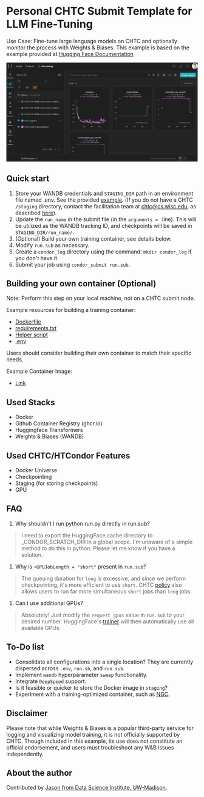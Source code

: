 # Personal CHTC Submit Template for LLM Fine-Tuning

Use Case: Fine-tune large language models on CHTC and optionally monitor the process with Weights & Biases. This example is based on the example provided at [Hugging Face Documentation](https://huggingface.co/docs/transformers/training)

![WANDB](wandb.png)

## Quick start

1. Store your WANDB credentials and `STAGING_DIR` path in an environment file named .env. See the provided [example](.env.example). (If you do not have a CHTC `/staging` directory, contact the facilitation team at chtc@cs.wisc.edu, as described [here](https://chtc.cs.wisc.edu/uw-research-computing/file-avail-largedata)). 
1. Update the `run_name` in the submit file (in the `arguments = ` line). This will be utilized as the WANDB tracking ID, and checkpoints will be saved in `STAGING_DIR/run_name/`.
1. (Optional) Build your own training container, see details below.
1. Modify `run.sub` as necessary.
1. Create a `condor_log` directory using the command: `mkdir condor_log` if you don't have it.
1. Submit your job using `condor_submit run.sub`.

## Building your own container (Optional)

Note: Perform this step on your local machine, not on a CHTC submit node.

Example resources for building a training container:

- [Dockerfile](Dockerfile)
- [requirements.txt](requirements.txt)
- [Helper script](build_push_container.sh)
- [.env](.env.example)

Users should consider building their own container to match their specific needs.

Example Container Image:

- [Link](https://github.com/users/jasonlo/packages/container/package/chtc_condor)

## Used Stacks

- Docker
- Github Container Registry (ghcr.io)
- Huggingface Transformers
- Weights & Biases (WANDB)

## Used CHTC/HTCondor Features

- Docker Universe
- Checkpointing
- Staging (for storing checkpoints)
- GPU

## FAQ

1. Why shouldn't I run python run.py directly in run.sub?

> I need to export the HuggingFace cache directory to _CONDOR_SCRATCH_DIR in a global scope. I'm unaware of a simple method to do this in python. Please let me know if you have a solution.

1. Why is `+GPUJobLength = "short"` present in `run.sub`?

> The queuing duration for `long` is excessive, and since we perform checkpointing, it's more efficient to use `short`. CHTC [policy](https://chtc.cs.wisc.edu/uw-research-computing/gpu-jobs) also allows users to run far more simultaneous `short` jobs than `long` jobs.

1. Can I use additional GPUs?

> Absolutely! Just modify the `request_gpus` value in `run.sub` to your desired number. HuggingFace's [trainer](https://huggingface.co/docs/transformers/main_classes/trainer) will then automatically use all available GPUs.

## To-Do list

- Consolidate all configurations into a single location? They are currently dispersed across `.env`, `run.sh`, and `run.sub`.
- Implement `wandb` hyperparameter `sweep` functionality.
- Integrate `DeepSpeed` support.
- Is it feasible or quicker to store the Docker image in `staging`?
- Experiment with a training-optimized container, such as [NGC](https://catalog.ngc.nvidia.com/orgs/nvidia/containers/pytorch).

## Disclaimer 

Please note that while Weights & Biases is a popular third-party service for logging and visualizing model training, it is not officially supported by CHTC. Though included in this example, its use does not constitute an official endorsement, and users must troubleshoot any W&B issues independently.

## About the author

Contributed by [Jason from Data Science Institute, UW-Madison](https://datascience.wisc.edu/staff/lo-jason/).

